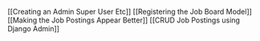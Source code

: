 [[Creating an Admin Super User Etc]]
[[Registering the Job Board Model]]
[[Making the Job Postings Appear Better]]
[[CRUD Job Postings using Django Admin]]
